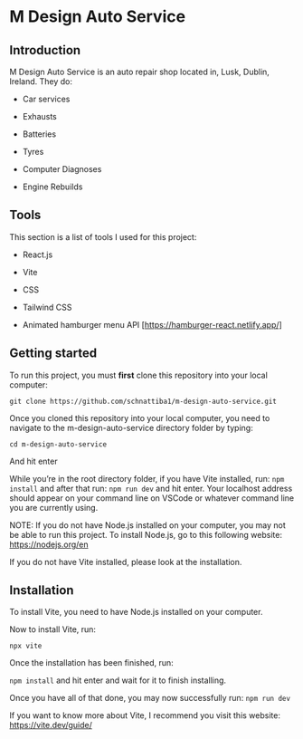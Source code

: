 # M Design Auto Service

## Introduction 

  M Design Auto Service is an auto repair shop located in, Lusk, Dublin, Ireland. They do: 
  
  - Car services 

  - Exhausts 

  - Batteries 

  - Tyres 

  - Computer Diagnoses 

  - Engine Rebuilds 

 

## Tools  

This section is a list of tools I used for this project: 

  - React.js 

  - Vite  

  - CSS 

  - Tailwind CSS 

  - Animated hamburger menu API [https://hamburger-react.netlify.app/] 

 

## Getting started 

To run this project, you must **first** clone this repository into your local computer: 

```git clone https://github.com/schnattiba1/m-design-auto-service.git```

 

Once you cloned this repository into your local computer, you need to navigate to the m-design-auto-service directory folder by typing: 

```cd m-design-auto-service ```

And hit enter 

While you’re in the root directory folder, if you have Vite installed, run: 
```npm install``` and after that run: ```npm run dev``` and hit enter. 
Your localhost address should appear on your command line on VSCode or whatever command line you are currently using. 

NOTE: If you do not have Node.js installed on your computer, you may not be able to run this project. To install Node.js, go to this following website: https://nodejs.org/en  

If you do not have Vite installed, please look at the installation. 

 

## Installation 

To install Vite, you need to have Node.js installed on your computer. 

Now to install Vite, run: 

```npx vite``` 

Once the installation has been finished, run: 

```npm install``` and hit enter and wait for it to finish installing. 

Once you have all of that done, you may now successfully run: ```npm run dev```

If you want to know more about Vite, I recommend you visit this website: https://vite.dev/guide/ 
